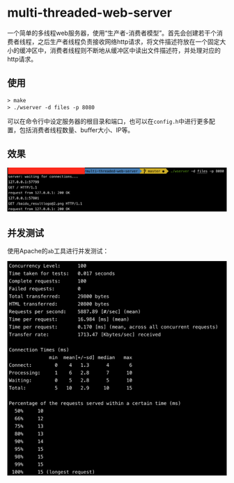 # multi-threaded-web-server
一个简单的多线程web服务器，使用“生产者-消费者模型”。首先会创建若干个消费者线程，之后生产者线程负责接收网络http请求，将文件描述符放在一个固定大小的缓冲区中，消费者线程则不断地从缓冲区中读出文件描述符，并处理对应的http请求。

## 使用

```shell
> make
> ./wserver -d files -p 8080
```

可以在命令行中设定服务器的根目录和端口，也可以在`config.h`中进行更多配置，包括消费者线程数量、buffer大小、IP等。

## 效果

![pic](files/pic.png)

## 并发测试

使用Apache的`ab`工具进行并发测试：

![bingfa](files/bingfa.png)